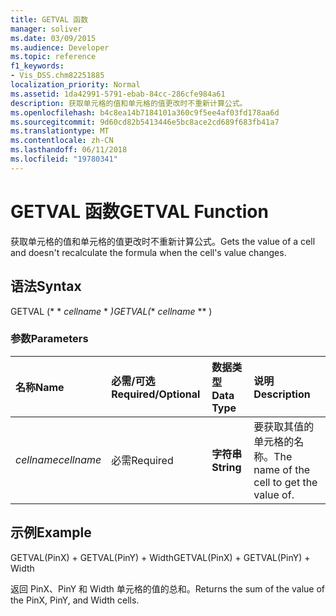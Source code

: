 ```yaml
---
title: GETVAL 函数
manager: soliver
ms.date: 03/09/2015
ms.audience: Developer
ms.topic: reference
f1_keywords:
- Vis_DSS.chm82251885
localization_priority: Normal
ms.assetid: 1da42991-5791-ebab-84cc-286cfe984a61
description: 获取单元格的值和单元格的值更改时不重新计算公式。
ms.openlocfilehash: b4c8ea14b7184101a360c9f5ee4af03fd178aa6d
ms.sourcegitcommit: 9d60cd82b5413446e5bc8ace2cd689f683fb41a7
ms.translationtype: MT
ms.contentlocale: zh-CN
ms.lasthandoff: 06/11/2018
ms.locfileid: "19780341"
---
```

# <a name="getval-function"></a><span data-ttu-id="67312-103">GETVAL 函数</span><span class="sxs-lookup"><span data-stu-id="67312-103">GETVAL Function</span></span>

<span data-ttu-id="67312-104">获取单元格的值和单元格的值更改时不重新计算公式。</span><span class="sxs-lookup"><span data-stu-id="67312-104">Gets the value of a cell and doesn't recalculate the formula when the cell's value changes.</span></span>
  
## <a name="syntax"></a><span data-ttu-id="67312-105">语法</span><span class="sxs-lookup"><span data-stu-id="67312-105">Syntax</span></span>

<span data-ttu-id="67312-106">GETVAL (* * *cellname* * *)</span><span class="sxs-lookup"><span data-stu-id="67312-106">GETVAL(** *cellname* ** )</span></span> 
  
### <a name="parameters"></a><span data-ttu-id="67312-107">参数</span><span class="sxs-lookup"><span data-stu-id="67312-107">Parameters</span></span>

|<span data-ttu-id="67312-108">**名称**</span><span class="sxs-lookup"><span data-stu-id="67312-108">**Name**</span></span>|<span data-ttu-id="67312-109">**必需/可选**</span><span class="sxs-lookup"><span data-stu-id="67312-109">**Required/Optional**</span></span>|<span data-ttu-id="67312-110">**数据类型**</span><span class="sxs-lookup"><span data-stu-id="67312-110">**Data Type**</span></span>|<span data-ttu-id="67312-111">**说明**</span><span class="sxs-lookup"><span data-stu-id="67312-111">**Description**</span></span>|
|:-----|:-----|:-----|:-----|
| <span data-ttu-id="67312-112">_cellname_</span><span class="sxs-lookup"><span data-stu-id="67312-112">_cellname_</span></span> <br/> |<span data-ttu-id="67312-113">必需</span><span class="sxs-lookup"><span data-stu-id="67312-113">Required</span></span>  <br/> |<span data-ttu-id="67312-114">**字符串**</span><span class="sxs-lookup"><span data-stu-id="67312-114">**String**</span></span> <br/> |<span data-ttu-id="67312-115">要获取其值的单元格的名称。</span><span class="sxs-lookup"><span data-stu-id="67312-115">The name of the cell to get the value of.</span></span>  <br/> |
   
## <a name="example"></a><span data-ttu-id="67312-116">示例</span><span class="sxs-lookup"><span data-stu-id="67312-116">Example</span></span>

<span data-ttu-id="67312-117">GETVAL(PinX) + GETVAL(PinY) + Width</span><span class="sxs-lookup"><span data-stu-id="67312-117">GETVAL(PinX) + GETVAL(PinY) + Width</span></span> 
  
<span data-ttu-id="67312-118">返回 PinX、PinY 和 Width 单元格的值的总和。</span><span class="sxs-lookup"><span data-stu-id="67312-118">Returns the sum of the value of the PinX, PinY, and Width cells.</span></span> 
  

